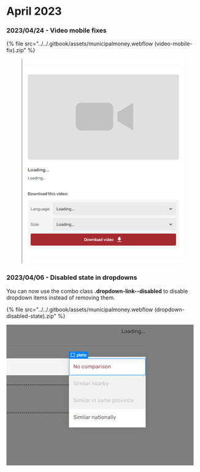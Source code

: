 # April 2023



### 2023/04/24 - Video mobile fixes

{% file src="../../.gitbook/assets/municipalmoney.webflow (video-mobile-fix).zip" %}

<div align="left">

<figure><img src="../../.gitbook/assets/image (12).png" alt=""><figcaption></figcaption></figure>

</div>

### 2023/04/06 - Disabled state in dropdowns

You can now use the combo class **.dropdown-link--disabled** to disable dropdown items instead of removing them.

{% file src="../../.gitbook/assets/municipalmoney.webflow (dropdown-disabled-state).zip" %}

![](<../../.gitbook/assets/image (32).png>)
